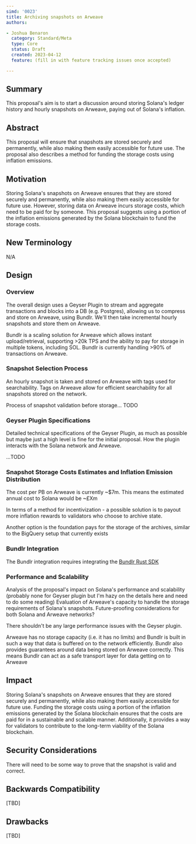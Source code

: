 ```yaml
---
simd: '0023'
title: Archiving snapshots on Arweave
authors:

- Joshua Benaron
  category: Standard/Meta
  type: Core
  status: Draft
  created: 2023-04-12
  feature: (fill in with feature tracking issues once accepted)

---
```


## Summary

This proposal's aim is to start a discussion around storing Solana's ledger history and hourly snapshots on Arweave,
paying out of Solana's inflation.

## Abstract

This proposal will ensure that snapshots are stored securely and permanently, while also making them easily accessible
for future use. The proposal also describes a method for funding the storage costs using inflation emissions.

## Motivation

Storing Solana's snapshots on Arweave ensures that they are stored securely and permanently, while also making them
easily accessible for future use. However, storing data on Arweave incurs storage costs, which need to be paid for by
someone. This proposal suggests using a portion of the inflation emissions generated by the Solana blockchain to fund
the storage costs.

## New Terminology

N/A

## Design

### Overview

The overall design uses a Geyser Plugin to stream and aggregate transactions and blocks into a DB (e.g. Postgres),
allowing us to compress and store on Arweave, using Bundlr. We'll then take incremental hourly snapshots and store them
on Arweave.

Bundlr is a scaling solution for Arweave which allows instant upload/retrieval, supporting >20k TPS and the ability to pay for
storage in multiple tokens, including SOL. Bundlr is currently handling >90% of transactions on Arweave.

### Snapshot Selection Process

An hourly snapshot is taken and stored on Arweave with tags used for searchability. Tags on Arweave allow for efficient searchability 
for all snapshots stored on the network.

Process of snapshot validation before storage... TODO

### Geyser Plugin Specifications

Detailed technical specifications of the Geyser Plugin, as much as possible but maybe just a high level is fine for the
initial proposal.
How the plugin interacts with the Solana network and Arweave.

...TODO

### Snapshot Storage Costs Estimates and Inflation Emission Distribution

The cost per PB on Arweave is currently ~$7m. This means the estimated annual cost to Solana would be ~£Xm

In terms of a method for incentivization - a possible solution is to payout more inflation rewards to validators
who choose to archive state.

Another option is the foundation pays for the storage of the archives, similar to the BigQuery setup that currently exists

### Bundlr Integration

The Bundlr integration requires integrating the [Bundlr Rust SDK](https://github.com/Bundlr-Network/rust-sdk)

### Performance and Scalability

Analysis of the proposal's impact on Solana's performance and scalability (probably none for Geyser plugin but I'm hazy
on the details here and need to do some reading)
Evaluation of Arweave's capacity to handle the storage requirements of Solana's snapshots.
Future-proofing considerations for both Solana and Arweave networks?

There shouldn't be any large performance issues with the Geyser plugin.

Arweave has no storage capacity (i.e. it has no limits) and Bundlr is built in such a way that data is buffered on to the network efficiently.
Bundlr also provides guarantees around data being stored on Arweave correctly. This means Bundlr can act as a safe
transport layer for data getting on to Arweave

## Impact

Storing Solana's snapshots on Arweave ensures that they are stored securely and permanently, while also making them
easily accessible for future use. Funding the storage costs using a portion of the inflation emissions generated by the
Solana blockchain ensures that the costs are paid for in a sustainable and scalable manner. Additionally, it provides a
way for validators to contribute to the long-term viability of the Solana blockchain.

## Security Considerations

There will need to be some way to prove that the snapshot is valid and correct.

## Backwards Compatibility

[TBD]

## Drawbacks

[TBD]